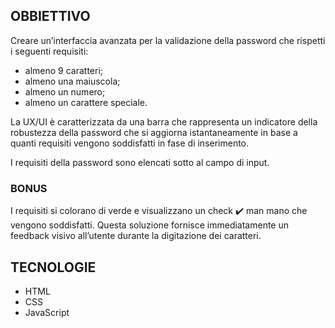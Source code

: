 ## OBBIETTIVO
Creare un’interfaccia avanzata per la validazione della password che rispetti i seguenti requisiti:
- almeno 9 caratteri;
- almeno una maiuscola;
- almeno un numero;
- almeno un carattere speciale.

La UX/UI è caratterizzata da una barra che rappresenta un indicatore della robustezza della password che si aggiorna istantaneamente in base a quanti requisiti vengono soddisfatti in fase di inserimento. 

I requisiti della password sono elencati sotto al campo di input.

### BONUS
I requisiti si colorano di verde e visualizzano un check ✔️ man mano che vengono soddisfatti.
Questa soluzione fornisce immediatamente un feedback visivo all’utente durante la digitazione dei caratteri.

## TECNOLOGIE
- HTML
- CSS
- JavaScript
